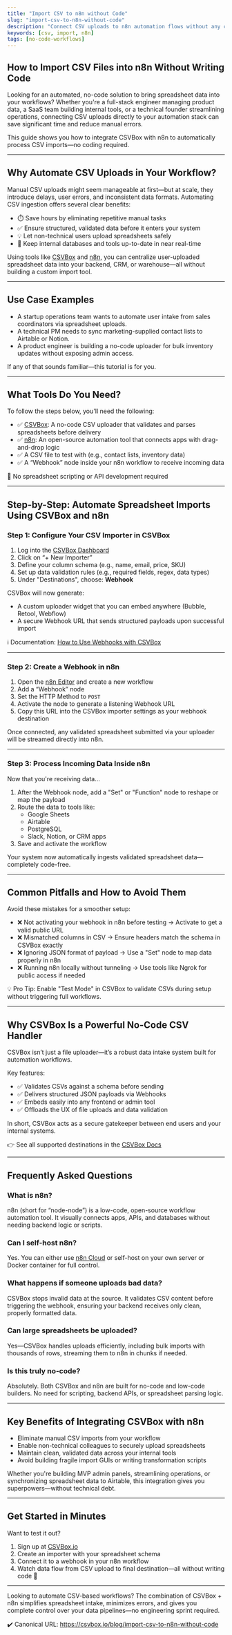```yaml
---
title: "Import CSV to n8n without Code"
slug: "import-csv-to-n8n-without-code"
description: "Connect CSV uploads to n8n automation flows without any coding required."
keywords: [csv, import, n8n]
tags: [no-code-workflows]
---
```


## How to Import CSV Files into n8n Without Writing Code

Looking for an automated, no-code solution to bring spreadsheet data into your workflows? Whether you're a full-stack engineer managing product data, a SaaS team building internal tools, or a technical founder streamlining operations, connecting CSV uploads directly to your automation stack can save significant time and reduce manual errors.

This guide shows you how to integrate CSVBox with n8n to automatically process CSV imports—no coding required.

---

## Why Automate CSV Uploads in Your Workflow?

Manual CSV uploads might seem manageable at first—but at scale, they introduce delays, user errors, and inconsistent data formats. Automating CSV ingestion offers several clear benefits:

- ⏱️ Save hours by eliminating repetitive manual tasks  
- ✅ Ensure structured, validated data before it enters your system  
- 💡 Let non-technical users upload spreadsheets safely  
- 🔄 Keep internal databases and tools up-to-date in near real-time  

Using tools like [CSVBox](https://csvbox.io) and [n8n](https://n8n.io), you can centralize user-uploaded spreadsheet data into your backend, CRM, or warehouse—all without building a custom import tool.

---

## Use Case Examples

- A startup operations team wants to automate user intake from sales coordinators via spreadsheet uploads.
- A technical PM needs to sync marketing-supplied contact lists to Airtable or Notion.
- A product engineer is building a no-code uploader for bulk inventory updates without exposing admin access.

If any of that sounds familiar—this tutorial is for you.

---

## What Tools Do You Need?

To follow the steps below, you'll need the following:

- ✅ [CSVBox](https://csvbox.io): A no-code CSV uploader that validates and parses spreadsheets before delivery  
- ✅ [n8n](https://n8n.io): An open-source automation tool that connects apps with drag-and-drop logic  
- ✅ A CSV file to test with (e.g., contact lists, inventory data)  
- ✅ A “Webhook” node inside your n8n workflow to receive incoming data  

🚫 No spreadsheet scripting or API development required

---

## Step-by-Step: Automate Spreadsheet Imports Using CSVBox and n8n

### Step 1: Configure Your CSV Importer in CSVBox

1. Log into the [CSVBox Dashboard](https://csvbox.io)
2. Click on “+ New Importer”
3. Define your column schema (e.g., name, email, price, SKU)
4. Set up data validation rules (e.g., required fields, regex, data types)
5. Under "Destinations", choose: **Webhook**

CSVBox will now generate:

- A custom uploader widget that you can embed anywhere (Bubble, Retool, Webflow)
- A secure Webhook URL that sends structured payloads upon successful import

ℹ️ Documentation: [How to Use Webhooks with CSVBox](https://help.csvbox.io/getting-started/2.-install-code)

---

### Step 2: Create a Webhook in n8n

1. Open the [n8n Editor](https://n8n.io) and create a new workflow  
2. Add a “Webhook” node  
3. Set the HTTP Method to `POST`  
4. Activate the node to generate a listening Webhook URL  
5. Copy this URL into the CSVBox importer settings as your webhook destination  

Once connected, any validated spreadsheet submitted via your uploader will be streamed directly into n8n.

---

### Step 3: Process Incoming Data Inside n8n

Now that you're receiving data…

1. After the Webhook node, add a "Set" or "Function" node to reshape or map the payload  
2. Route the data to tools like:
   - Google Sheets
   - Airtable
   - PostgreSQL
   - Slack, Notion, or CRM apps
3. Save and activate the workflow

Your system now automatically ingests validated spreadsheet data—completely code-free.

---

## Common Pitfalls and How to Avoid Them

Avoid these mistakes for a smoother setup:

- ❌ Not activating your webhook in n8n before testing → Activate to get a valid public URL
- ❌ Mismatched columns in CSV → Ensure headers match the schema in CSVBox exactly
- ❌ Ignoring JSON format of payload → Use a "Set" node to map data properly in n8n
- ❌ Running n8n locally without tunneling → Use tools like Ngrok for public access if needed

💡 Pro Tip: Enable "Test Mode" in CSVBox to validate CSVs during setup without triggering full workflows.

---

## Why CSVBox Is a Powerful No-Code CSV Handler

CSVBox isn’t just a file uploader—it’s a robust data intake system built for automation workflows.

Key features:

- ✅ Validates CSVs against a schema before sending
- ✅ Delivers structured JSON payloads via Webhooks
- ✅ Embeds easily into any frontend or admin tool
- ✅ Offloads the UX of file uploads and data validation

In short, CSVBox acts as a secure gatekeeper between end users and your internal systems.

👉 See all supported destinations in the [CSVBox Docs](https://help.csvbox.io/destinations)

---

## Frequently Asked Questions

### What is n8n?

n8n (short for “node-node”) is a low-code, open-source workflow automation tool. It visually connects apps, APIs, and databases without needing backend logic or scripts.

### Can I self-host n8n?

Yes. You can either use [n8n Cloud](https://n8n.io) or self-host on your own server or Docker container for full control.

### What happens if someone uploads bad data?

CSVBox stops invalid data at the source. It validates CSV content before triggering the webhook, ensuring your backend receives only clean, properly formatted data.

### Can large spreadsheets be uploaded?

Yes—CSVBox handles uploads efficiently, including bulk imports with thousands of rows, streaming them to n8n in chunks if needed.

### Is this truly no-code?

Absolutely. Both CSVBox and n8n are built for no-code and low-code builders. No need for scripting, backend APIs, or spreadsheet parsing logic.

---

## Key Benefits of Integrating CSVBox with n8n

- Eliminate manual CSV imports from your workflow  
- Enable non-technical colleagues to securely upload spreadsheets  
- Maintain clean, validated data across your internal tools  
- Avoid building fragile import GUIs or writing transformation scripts  

Whether you're building MVP admin panels, streamlining operations, or synchronizing spreadsheet data to Airtable, this integration gives you superpowers—without technical debt.

---

## Get Started in Minutes

Want to test it out?

1. Sign up at [CSVBox.io](https://csvbox.io)
2. Create an importer with your spreadsheet schema
3. Connect it to a webhook in your n8n workflow  
4. Watch data flow from CSV upload to final destination—all without writing code 🎉

---

Looking to automate CSV-based workflows? The combination of CSVBox + n8n simplifies spreadsheet intake, minimizes errors, and gives you complete control over your data pipelines—no engineering sprint required.

✔️ Canonical URL: https://csvbox.io/blog/import-csv-to-n8n-without-code
